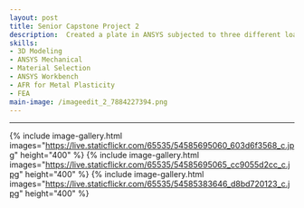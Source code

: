 ```yaml
---
layout: post
title: Senior Capstone Project 2
description:  Created a plate in ANSYS subjected to three different loading conditions and accurately modeled its' plastic behavior with two different metals.
skills: 
- 3D Modeling
- ANSYS Mechanical
- Material Selection
- ANSYS Workbench
- AFR for Metal Plasticity
- FEA
main-image: /imageedit_2_7884227394.png
---
```


---

{% include image-gallery.html images="https://live.staticflickr.com/65535/54585695060_603d6f3568_c.jpg" height="400" %} 
{% include image-gallery.html images="https://live.staticflickr.com/65535/54585695065_cc9055d2cc_c.jpg" height="400" %} 
{% include image-gallery.html images="https://live.staticflickr.com/65535/54585383646_d8bd720123_c.jpg" height="400" %} 
